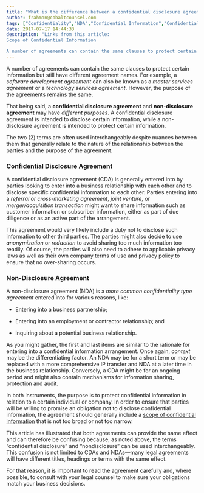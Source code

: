 ```yaml
---
title: "What is the difference between a confidential disclosure agreement (CDA) and a non-disclosure agreement (NDA)?"
author: frahman@cobaltcounsel.com
tags: ["Confidentiality","NDA","Confidential Information","Confidentiality Agreement","frahman","Rajah"]
date: 2017-07-17 14:44:33
description: "Links from this article:
Scope of Confidential Information

A number of agreements can contain the same clauses to protect certain information but still have different agreement names. For example, a..."
---
```




A number of agreements can contain the same clauses to protect certain information but still have different agreement names. For example, a *software development agreement* can also be known as a *master services agreement* or a *technology services agreement*. However, the purpose of the agreements remains the same.

That being said, a **confidential disclosure agreement** and **non-disclosure agreement** may have *different purposes*. A confidential disclosure agreement is intended to disclose certain information, while a non-disclosure agreement is intended to protect certain information.

The two (2) terms are often used interchangeably despite nuances between them that generally relate to the nature of the relationship between the parties and the purpose of the agreement.

### Confidential Disclosure Agreement

A confidential disclosure agreement (CDA) is generally entered into by parties looking to enter into a business relationship with each other and to disclose specific confidential information to each other. Parties entering into a *referral or cross-marketing agreement*, *joint venture*, or *merger/acquisition transaction* might want to share information such as customer information or subscriber information, either as part of due diligence or as an active part of the arrangement. 

This agreement would very likely include a duty not to disclose such information to other third parties. The parties might also decide to use *anonymization* or *redaction* to avoid sharing too much information too readily. Of course, the parties will also need to adhere to applicable privacy laws as well as their own company terms of use and privacy policy to ensure that no over-sharing occurs.

### Non-Disclosure Agreement

A non-disclosure agreement (NDA) is a *more common confidentiality type agreement* entered into for various reasons, like: 

- Entering into a business partnership;

- Entering into an employment or contractor relationship; and

- Inquiring about a potential business relationship.


As you might gather, the first and last items are similar to the rationale for entering into a confidential information arrangement. Once again, *context* may be the differentiating factor. An NDA may be for a short term or may be replaced with a more comprehensive IP transfer and NDA at a later time in the business relationship. Conversely, a CDA might be for an ongoing period and might also contain mechanisms for information sharing, protection and audit.

In both instruments, the purpose is to protect confidential information in relation to a certain individual or company. In order to ensure that parties will be willing to promise an obligation not to disclose confidential information, the agreement should generally include a [scope of confidential information](http://blog.clausehound.com/the-scope-of-your-confidential-information/) that is not too broad or not too narrow. 

 

This article has illustrated that both agreements can provide the same effect and can therefore be confusing because, as noted above, the terms “confidential disclosure” and “nondisclosure” can be used interchangeably. This confusion is not limited to CDAs and NDAs—many legal agreements will have different titles, headings or terms with the same effect. 

For that reason, it is important to read the agreement carefully and, where possible, to consult with your legal counsel to make sure your obligations match your business decisions.
